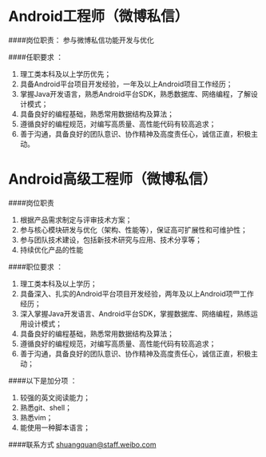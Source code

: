 Android工程师（微博私信）
==========
####岗位职责：
参与微博私信功能开发与优化

####任职要求 ：
1. 理工类本科及以上学历优先；
2. 具备Android平台项目开发经验，一年及以上Android项目⼯作经历；
3. 掌握Java开发语⾔，熟悉Android平台SDK，熟悉数据库、网络编程，了解设计模式；
4. 具备良好的编程基础，熟悉常用数据结构及算法；
5. 遵循良好的编程规范，对编写高质量、⾼性能代码有较⾼追求；
6. 善于沟通，具备良好的团队意识、协作精神及高度责任心，诚信正直，积极主动。


Android高级工程师（微博私信）
==========
####岗位职责
1. 根据产品需求制定与评审技术方案；
2. 参与核心模块研发与优化（架构、性能等），保证高可扩展性和可维护性；
3. 参与团队技术建设，包括新技术研究与应用、技术分享等；
4. 持续优化产品的性能

####职位要求 ：
1. 理工类本科及以上学历；
2. 具备深入、扎实的Android平台项目开发经验，两年及以上Android项⺫工作经历；
3. 深入掌握Java开发语言、Android平台SDK，掌握数据库、网络编程，熟练运用设计模式；
4. 具备良好的编程基础，熟悉常用数据结构及算法；
5. 遵循良好的编程规范，对编写高质量、⾼性能代码有较⾼追求；
6. 善于沟通，具备良好的团队意识、协作精神及高度责任⼼，诚信正直，积极主动；


####以下是加分项 ：
1. 较强的英文阅读能力；
2. 熟悉git、shell；
3. 熟悉vim；
4. 能使用一种脚本语言；

####联系方式
[shuangquan@staff.weibo.com](mailto:shuangquan@staff.weibo.com)
